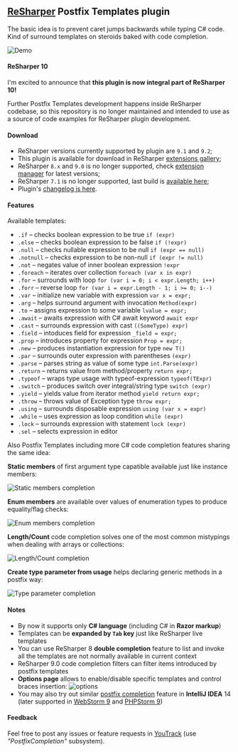 ﻿[ReSharper](http://jetbrains.com/resharper) Postfix Templates plugin
----------------------------------

The basic idea is to prevent caret jumps backwards while typing C# code.
Kind of surround templates on steroids baked with code completion.

![Demo](https://github.com/controlflow/resharper-postfix/blob/master/Content/postfix2.gif)

#### ReSharper 10

I'm excited to announce that **this plugin is now integral part of ReSharper 10!**

Further Postfix Templates development happens inside ReSharper codebase, so this repository is no longer maintained and intended to use as a source of code examples for ReSharper plugin development.

#### Download

* ReSharper versions currently supported by plugin are `9.1` and `9.2`;
* This plugin is available for download in ReSharper [extensions gallery](http://resharper-plugins.jetbrains.com/packages/ReSharper.Postfix.R90/);
* ReSharper `8.x` and `9.0` is no longer supported, check [extension manager](http://resharper-plugins.jetbrains.com/packages/ReSharper.Postfix/) for latest versions;
* ReSharper `7.1` is no longer supported, last build is [available here](https://dl.dropboxusercontent.com/u/2209105/PostfixCompletion/bin.R7/PostfixCompletion.dll);
* Plugin's [changelog is here](Content/Changelog.md).

#### Features

Available templates:

* `.if` – checks boolean expression to be true `if (expr)`
* `.else` – checks boolean expression to be false `if (!expr)`
* `.null` – checks nullable expression to be null `if (expr == null)`
* `.notnull` – checks expression to be non-null `if (expr != null)`
* `.not` – negates value of inner boolean expression `!expr`
* `.foreach` – iterates over collection `foreach (var x in expr)`
* `.for` – surrounds with loop `for (var i = 0; i < expr.Length; i++)`
* `.forr` – reverse loop `for (var i = expr.Length - 1; i >= 0; i--)`
* `.var` – initialize new variable with expression `var x = expr;`
* `.arg` – helps surround argument with invocation `Method(expr)`
* `.to` – assigns expression to some variable `lvalue = expr;`
* `.await` – awaits expression with C# await keyword `await expr`
* `.cast` – surrounds expression with cast `((SomeType) expr)`
* `.field` – intoduces field for expression `_field = expr;`
* `.prop` – introduces property for expression `Prop = expr;`
* `.new` – produces instantiation expression for type `new T()`
* `.par` – surrounds outer expression with parentheses `(expr)`
* `.parse` – parses string as value of some type `int.Parse(expr)`
* `.return` – returns value from method/property `return expr;`
* `.typeof` – wraps type usage with typeof-expression `typeof(TExpr)`
* `.switch` – produces switch over integral/string type `switch (expr)`
* `.yield` – yields value from iterator method `yield return expr;`
* `.throw` – throws value of Exception type `throw expr;`
* `.using` – surrounds disposable expression `using (var x = expr)`
* `.while` – uses expression as loop condition `while (expr)`
* `.lock` – surrounds expression with statement `lock (expr)`
* `.sel` – selects expression in editor

Also Postfix Templates including more C# code completion features sharing the same idea:

**Static members** of first argument type capatible available just like instance members:

![Static members completion](https://github.com/controlflow/resharper-postfix/blob/master/Content/postfix_static_methods.gif)

**Enum members** are available over values of enumeration types to produce equality/flag checks:

![Enum members completion](https://github.com/controlflow/resharper-postfix/blob/master/Content/postfix_enums.gif)

**Length/Count** code completion solves one of the most common mistypings when dealing with arrays or collections:

![Length/Count completion](https://github.com/controlflow/resharper-postfix/blob/master/Content/postfix_lengthcount.gif)

**Create type parameter from usage** helps declaring generic methods in a postfix way:

![Type parameter completion](https://github.com/controlflow/resharper-postfix/blob/master/Content/postfix_generics.gif)

#### Notes

* By now it supports only **C# language** (including C# in **Razor markup**)
* Templates can be **expanded by `Tab` key** just like ReSharper live templates
* You can use ReSharper 8 **double completion** feature to list and invoke all the templates are not normally available in current context
* ReSharper 9.0 code completion filters can filter items introduced by postfix templates
* **Options page** allows to enable/disable specific templates and control braces insertion:
![options](https://github.com/controlflow/resharper-postfix/blob/master/Content/options.png)
* You may also try out similar [postfix completion](http://blog.jetbrains.com/idea/2014/03/postfix-completion/) feature in **IntelliJ IDEA** 14 (later supported in [WebStorm 9](http://blog.jetbrains.com/webstorm/2014/08/javascript-postfix-completion/) and [PHPStorm 9](http://blog.jetbrains.com/phpstorm/2015/05/postfix-code-completion-for-php-in-phpstorm-9-eap/))

#### Feedback

Feel free to post any issues or feature requests in [YouTrack](http://youtrack.jetbrains.com/issues/RSPL) (use *"PostfixCompletion"* subsystem).
